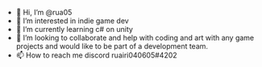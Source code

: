 - 👋 Hi, I’m @rua05
- 👀 I’m interested in indie game dev
- 🌱 I’m currently learning c# on unity
- 💞️ I’m looking to collaborate and help with coding and art with any game projects and would like to be part of a development team. 
- 📫 How to reach me discord ruairi040605#4202

<!---
rua05/rua05 is a ✨ special ✨ repository because its `README.md` (this file) appears on your GitHub profile.
You can click the Preview link to take a look at your changes.
--->

